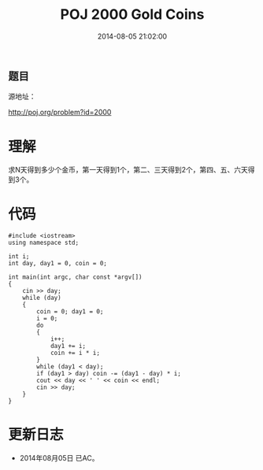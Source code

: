 ﻿---
layout: post
title: POJ 2000 Gold Coins
date: 2014-08-05 21:02:00
categories: Exercise
toc: true
---
## 题目
源地址：

http://poj.org/problem?id=2000

# 理解
求N天得到多少个金币，第一天得到1个，第二、三天得到2个，第四、五、六天得到3个。

<!-- more -->

# 代码

```
#include <iostream>
using namespace std;

int i;
int day, day1 = 0, coin = 0;

int main(int argc, char const *argv[])
{
    cin >> day;
    while (day)
    {
        coin = 0; day1 = 0;
        i = 0;
        do
        {
            i++;
            day1 += i;
            coin += i * i;
        }
        while (day1 < day);
        if (day1 > day) coin -= (day1 - day) * i;
        cout << day << ' ' << coin << endl;
        cin >> day;
    }
}

```

# 更新日志
- 2014年08月05日 已AC。